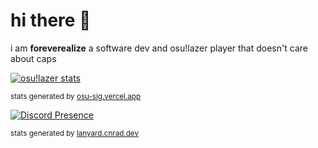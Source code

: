 # hi there 👋

i am **foreverealize** a software dev and osu!lazer player that doesn't care about caps

[![osu!lazer stats](https://osu-sig.vercel.app/card?user=foreverealize&mode=std&lang=en&animation=true&hue=200)](https://lazer.ppy.sh/users/foreverealize)

<sup>stats generated by [osu-sig.vercel.app](https://osu-sig.vercel.app)</sup>

[![Discord Presence](https://lanyard.cnrad.dev/api/669142153317974026)](https://discord.com/users/669142153317974026)

<sup>stats generated by [lanyard.cnrad.dev](https://lanyard.cnrad.dev)</sup>
